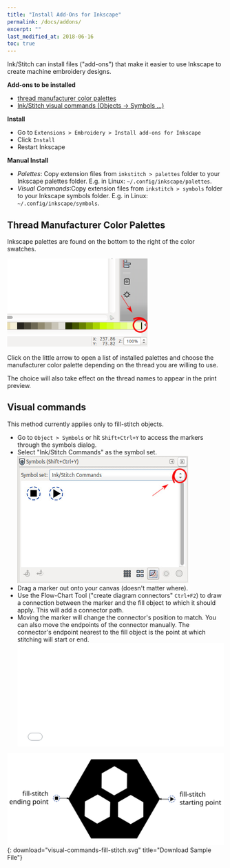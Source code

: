 ```yaml
---
title: "Install Add-Ons for Inkscape"
permalink: /docs/addons/
excerpt: ""
last_modified_at: 2018-06-16
toc: true
---
```

Ink/Stitch can install files ("add-ons") that make it easier to use Inkscape to create machine embroidery designs.

**Add-ons to be installed**
* [thread manufacturer color palettes](/docs/addons/#thread-manufacturer-color-palettes)
* [Ink/Stitch visual commands (Objects -> Symbols ...)]()

**Install**
* Go to `Extensions > Embroidery > Install add-ons for Inkscape`
* Click `Install`
* Restart Inkscape

**Manual Install**
* *Palettes*: Copy extension files from `inkstitch > palettes` folder to your Inkscape palettes folder. E.g. in Linux: `~/.config/inkscape/palettes`.
* *Visual Commands*:Copy extension files from `inkstitch > symbols` folder to your Inkscape symbols folder. E.g. in Linux: `~/.config/inkscape/symbols`.

## Thread Manufacturer Color Palettes

Inkscape palettes are found on the bottom to the right of the color swatches.

![Inkscape Color Palettes](/assets/images/docs/palettes-location.png)

Click on the little arrow to open a list of installed palettes and choose the manufacturer color palette depending on the thread you are willing to use.

The choice will also take effect on the thread names to appear in the print preview.

## Visual commands

This method currently applies only to fill-stitch objects.

* Go to `Object > Symbols` or hit `Shift+Ctrl+Y` to access the markers through the symbols dialog.
* Select "Ink/Stitch Commands" as the symbol set.
![Symbol Set](/assets/images/docs/visual-commands-symbol-set.jpg)
* Drag a marker out onto your canvas (doesn't matter where).
* Use the Flow-Chart Tool ("create diagram connectors" `Ctrl+F2`) to draw a connection between the marker and the fill object to which it should apply. This will add a connector path.
* Moving the marker will change the connector's position to match. You can also move the endpoints of the connector manually. The connector's endpoint nearest to the fill object is the point at which stitching will start or end.
  <div style="position: relative; padding-bottom: 50%; height: 0;">
    <iframe src="/assets/video/docs/visual-commands.m4v" frameborder="0" allowfullscreen style="position: absolute; top: 0; left: 0; width: 100%; height: 100%;"></iframe>
  </div>

[![Visual Fill Commands](/assets/images/docs/visual-commands-fill-stitch.svg)](/assets/images/docs/visual-commands-fill-stitch.svg){: download="visual-commands-fill-stitch.svg" title="Download Sample File"}

